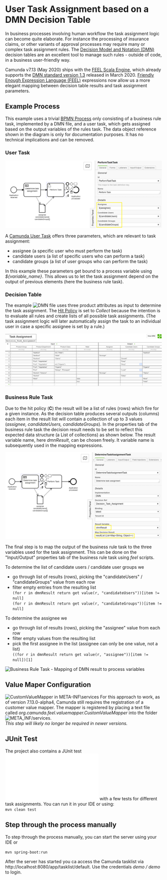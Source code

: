 # User Task Assignment based on a DMN Decision Table

In business processes involving human workflow the task assignment logic can become quite elaborate.
For instance the processing of insurance claims, or other variants of approval processes may require many or complex task assignment rules.
The [Decision Model and Notation (DMN)](https://www.omg.org/dmn/) decision tables are an excellent tool to manage such rules - outside of code, in a business user-friendly way.

Camunda v7.13 (May 2020) ships with the [FEEL Scala Engine](https://docs.camunda.org/manual/latest/reference/dmn11/feel/), 
which already supports the [DMN standard version 1.3](https://www.omg.org/spec/DMN/About-DMN/) released in March 2020. 
[Friendly Enough Expression Language (FEEL)](https://camunda.github.io/feel-scala/) expressions now 
allow us a more elegant mapping between decision table results and task assignment parameters.

## Example Process
This example uses a trivial [BPMN Process](src/main/resources/Approval.bpmn) only consisting of a business rule task, implemented by a DMN file, and a user task, which gets assigned based on the output variables of the rules task. The data object reference shown in the diagram is only for documentation purposes. 
It has no technical implications and can be removed. 

### User Task
![BPMN Process](resources/images/UserTaskProperties.png)

A [Camunda User Task](https://docs.camunda.org/manual/latest/reference/bpmn20/tasks/user-task/#user-assignment) offers three parameters, which are relevant to task assignment:
- assignee (a specific user who must perform the task)
- candidate users (a list of specific users who can perform a task)
- candidate groups (a list of user groups who can perform the task)   

In this example these parameters get bound to a process variable using *${variable_name}*. This 
allows us to let the task assignment depend on the output of previous elements (here the business rule task).

### Decision Table
The example ![DMN file](src/main/resources/taskAssignment.dmn) uses three product attributes as input to determine the task assignment.
The [Hit Policy](https://docs.camunda.org/manual/latest/reference/dmn11/decision-table/hit-policy/#collect-hit-policy) 
is set to *Collect* because the intention is to evaluate all rules and create lists of all 
possible task assignments. (The task assignment logic will later automatically assign the task
 to an individual user in case a specific assignee is set by a rule.) 

![DMN Decision Table](resources/images/DMNTableTaskAssignment.png)

### Business Rule Task
Due to the hit policy (**C**) the result will be a list of rules (rows) which fire for a given instance. As the decision table produces several outputs (columns) each item in the result list will contain a collection 
of up to 3 values (*assignee, candidateUsers, candidateGroups*). In the properties tab of the business rule task the decision result needs to be set to reflect this expected data structure (a List of collections) as shown below. The result variable name, here *dmnResult*, can be chosen freely. It variable name is subsequently used in the mapping expressions.  
    
![Business Rule Task - Setting properties to store result](resources/images/DMNTaskResultProperties.png)

The final step is to map the output of the business rule task to the three variables used for the task assignment.
This can be done on the "Input/Output" properties tab of the business rule task using *feel* scripts.

To determine the list of candidate users / candidate user groups we
- go through list of results (rows), picking the "candidateUsers" / "candidateGroups" value from each row
- filter empty entries from the resulting list<br/>
```(for r in dmnResult return get value(r, "candidateUsers"))[item != null]```<br/>
```(for r in dmnResult return get value(r, "candidateGroups"))[item != null]```

To determine the assignee we 
- go through list of results (rows), picking the "assignee" value from each row
- filter empty values from the resulting list
- pick the first assignee in the list (assignee can only be one value, not a list)<br/>
```((for r in dmnResult return get value(r, "assignee"))[item != null])[1]```

![Business Rule Task - Mapping of DMN result to process variables](resources/images/DMNTaskOutputParameters.png)


## Value Maper Configuration
![CustomValueMapper in META-INF\services](resources/images/FeelJavaValueMapper.png)
For this approach to work, as of version 7.13.0-alpha4, Camunda still requires the registration of a customer value mapper. The mapper is registered by placing a text file called *org.camunda.feel.valuemapper.CustomValueMapper*
into the folder ![META_INF/services](src/main/resources/META-INF/services/org.camunda.feel.valuemapper.CustomValueMapper). <br/>*This step will likely no longer be required in newer versions.*

## JUnit Test
The project also contains a JUnit test ![AssignmentTest](src/test/java/org/camunda/demo/AssignmentTest.java) with a few tests for different task assignments.
You can run it in your IDE or using:<br/>
```mvn clean test```

## Step through the process manually 
To step through the process manually, you can start the server using your IDE or

```mvn spring-boot:run```

After the server has started you ca access the Camunda tasklist via http://localhost:8080/app/tasklist/default. Use the credentials *demo / demo* to login.


